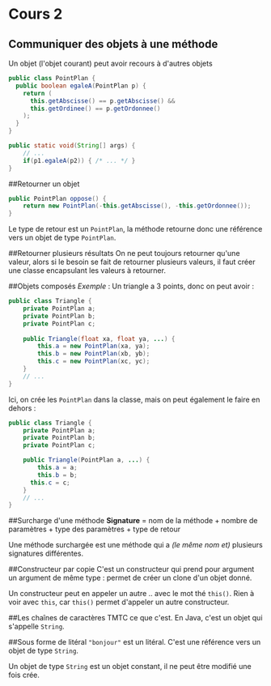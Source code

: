 # Cours 2

## <a name="communiquer-objets-methode"></a> Communiquer des objets à une méthode

Un objet (l'objet courant) peut avoir recours à d'autres objets

```java
public class PointPlan {
  public boolean egaleA(PointPlan p) {
    return (
      this.getAbscisse() == p.getAbscisse() && 
      this.getOrdinee() == p.getOrdonnee()
    );
  }
}
```
```java
public static void(String[] args) { 
	// ...
	if(p1.egaleA(p2)) { /* ... */ } 
}
```

##Retourner un objet

```java
public PointPlan oppose() { 
	return new PointPlan(-this.getAbscisse(), -this.getOrdonnee()); 
}
```
Le type de retour est un `PointPlan`, la méthode retourne donc une référence vers un objet de type `PointPlan`.

##Retourner plusieurs résultats
On ne peut toujours retourner qu'une valeur, alors si le besoin se fait de retourner plusieurs valeurs, il faut créer une classe encapsulant les valeurs à retourner.

##Objets composés
*Exemple* : Un triangle a 3 points, donc on peut avoir :
```java
public class Triangle {     
	private PointPlan a;     
	private PointPlan b;     
	private PointPlan c; 
	
    public Triangle(float xa, float ya, ...) {         
	    this.a = new PointPlan(xa, ya);
	    this.b = new PointPlan(xb, yb);
        this.c = new PointPlan(xc, yc);
    }
    // ...
}
```
Ici, on crée les `PointPlan` dans la classe, mais on peut également le faire en dehors :
```java
public class Triangle {
	private PointPlan a;
	private PointPlan b;
	private PointPlan c;

    public Triangle(PointPlan a, ...) {
	    this.a = a;
	    this.b = b;
      this.c = c;
    }
    // ...
}
```

##Surcharge d'une méthode
**Signature** = nom de la méthode + nombre de paramètres + type des paramètres + type de retour

Une méthode surchargée est une méthode qui a *(le même nom et)* plusieurs signatures différentes.

##Constructeur par copie
C'est un constructeur qui prend pour argument un argument de même type : permet de créer un clone d'un objet donné.

Un constructeur peut en appeler un autre
.. avec le mot thé `this()`. Rien à voir avec `this`, car `this()` permet d'appeler un autre constructeur.

##Les chaînes de caractères
TMTC ce que c'est. En Java, c'est un objet qui s'appelle `String`.

##Sous forme de litéral
`"bonjour"` est un litéral.
C'est une référence vers un objet de type `String`.

Un objet de type `String` est un objet constant, il ne peut être modifié une fois crée.


